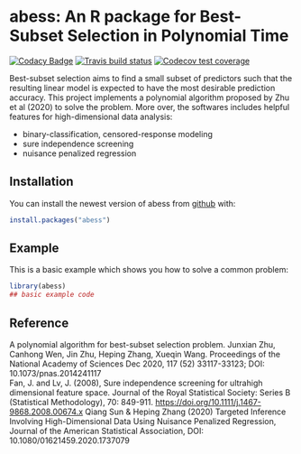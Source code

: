 # abess: An R package for Best-Subset Selection in Polynomial Time

<!-- badges: start -->
[![Codacy Badge](https://app.codacy.com/project/badge/Grade/3f6e60a3a3e44699a033159633981b76)](https://www.codacy.com/gh/abess-team/abess/dashboard?utm_source=github.com&amp;utm_medium=referral&amp;utm_content=abess-team/abess&amp;utm_campaign=Badge_Grade)
[![Travis build status](https://travis-ci.com/abess-team/abess.svg?branch=master)](https://travis-ci.com/abess-team/abess)
[![Codecov test coverage](https://codecov.io/gh/Mamba413/abess/branch/master/graph/badge.svg)](https://codecov.io/gh/Mamba413/abess?branch=master)
<!-- badges: end -->

Best-subset selection aims to find a small subset of predictors such that the resulting linear model is expected to have the most desirable prediction accuracy. This project implements a polynomial algorithm proposed by Zhu et al (2020) to solve the problem. More over, the softwares includes helpful features for high-dimensional data analysis:

- binary-classification, censored-response modeling
- sure independence screening
- nuisance penalized regression

## Installation

You can install the newest version of abess from [github](https://github.com/) with:

``` r
install.packages("abess")
```

## Example

This is a basic example which shows you how to solve a common problem:

``` r
library(abess)
## basic example code
```

## Reference
A polynomial algorithm for best-subset selection problem. Junxian Zhu, Canhong Wen, Jin Zhu, Heping Zhang, Xueqin Wang. Proceedings of the National Academy of Sciences Dec 2020, 117 (52) 33117-33123; DOI: 10.1073/pnas.2014241117    
Fan, J. and Lv, J. (2008), Sure independence screening for ultrahigh dimensional feature space. Journal of the Royal Statistical Society: Series B (Statistical Methodology), 70: 849-911. https://doi.org/10.1111/j.1467-9868.2008.00674.x
Qiang Sun & Heping Zhang (2020) Targeted Inference Involving High-Dimensional Data Using Nuisance Penalized Regression, Journal of the American Statistical Association, DOI: 10.1080/01621459.2020.1737079
